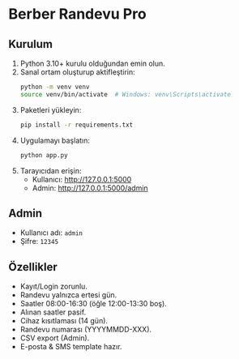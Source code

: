 # Berber Randevu Pro

## Kurulum

1. Python 3.10+ kurulu olduğundan emin olun.
2. Sanal ortam oluşturup aktifleştirin:
   ```bash
   python -m venv venv
   source venv/bin/activate  # Windows: venv\Scripts\activate
   ```
3. Paketleri yükleyin:
   ```bash
   pip install -r requirements.txt
   ```
4. Uygulamayı başlatın:
   ```bash
   python app.py
   ```
5. Tarayıcıdan erişin:
   - Kullanıcı: http://127.0.0.1:5000
   - Admin: http://127.0.0.1:5000/admin

## Admin
- Kullanıcı adı: `admin`
- Şifre: `12345`

## Özellikler
- Kayıt/Login zorunlu.
- Randevu yalnızca ertesi gün.
- Saatler 08:00-16:30 (öğle 12:00-13:30 boş).
- Alınan saatler pasif.
- Cihaz kısıtlaması (14 gün).
- Randevu numarası (YYYYMMDD-XXX).
- CSV export (Admin).
- E-posta & SMS template hazır.
